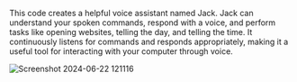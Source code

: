  This code creates a helpful voice assistant named Jack. Jack can understand your spoken commands, respond with a voice, and perform tasks like opening websites, telling the day, and telling the time. It continuously listens for commands and responds appropriately, making it a useful tool for interacting with your computer through voice.

![Screenshot 2024-06-22 121116](https://github.com/VeeraboinaSaiGanesh/Virtual_Assistant_by_Python/assets/126412511/e9a69245-1217-4ff3-88fb-59bc6c744c55)
